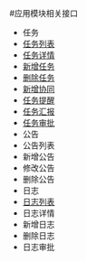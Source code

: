 #应用模块相关接口
* 任务
 * [任务列表](./tasks.md)
 * [任务详情](./tasks.md)
 * [新增任务](./tasks.md)
 * [删除任务](./tasks.md)
 * [新增协同](./tasks.md)
 * [任务提醒](./tasks.md)
 * [任务汇报](./tasks.md)
 * [任务审批](./tasks.md)
* 公告
 * 公告列表
 * 新增公告
 * 修改公告
 * 删除公告
* 日志
 * [日志列表](./worklogs.md)
 * 日志详情
 * 新增日志
 * 删除日志
 * 日志审批